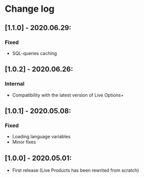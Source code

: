 # Change log

## [1.1.0] - 2020.06.29:
### Fixed
- SQL-queries caching

## [1.0.2] - 2020.06.26:
### Internal
- Compatibility with the latest version of Live Options+

## [1.0.1] - 2020.05.08:
### Fixed
- Loading language variables
- Minor fixes

## [1.0.0] - 2020.05.01:
- First release (Live Products has been rewrited from scratch)

